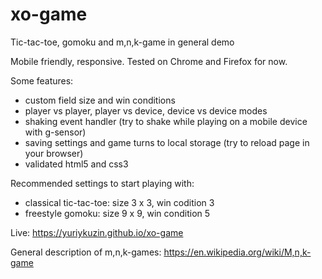 # xo-game
Tic-tac-toe, gomoku and m,n,k-game in general demo

Mobile friendly, responsive. Tested on Chrome and Firefox for now.

Some features:
- custom field size and win conditions
- player vs player, player vs device, device vs device modes
- shaking event handler (try to shake while playing on a mobile device with g-sensor)
- saving settings and game turns to local storage (try to reload page in your browser)
- validated html5 and css3

Recommended settings to start playing with:
- classical tic-tac-toe: size 3 x 3, win codition 3
- freestyle gomoku: size 9 x 9, win condition 5

Live:
https://yuriykuzin.github.io/xo-game

General description of m,n,k-games:
https://en.wikipedia.org/wiki/M,n,k-game
